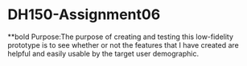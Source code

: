 # DH150-Assignment06

**bold Purpose:The purpose of creating and testing this low-fidelity prototype is to see whether or not the features that I have created are helpful and  easily usable by the target user demographic.
